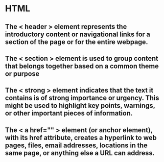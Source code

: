 # HTML

## The < header > element represents the introductory content or navigational links for a section of the page or for the entire webpage.

## The < section > element is used to group content that belongs together based on a common theme or purpose

## The < strong > element indicates that the text it contains is of strong importance or urgency. This might be used to highlight key points, warnings, or other important pieces of information.

## The < a href="" > element (or anchor element), with its href attribute, creates a hyperlink to web pages, files, email addresses, locations in the same page, or anything else a URL can address.
